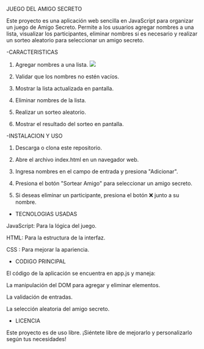 JUEGO DEL AMIGO SECRETO

Este proyecto es una aplicación web sencilla en JavaScript para organizar un juego de Amigo Secreto. Permite a los usuarios agregar nombres a una lista, visualizar los participantes, eliminar nombres si es necesario y realizar un sorteo aleatorio para seleccionar un amigo secreto. 

-CARACTERISTICAS

1. Agregar nombres a una lista.
   ![](https://github.com/JairoAvellaneda/juego-amigo-secreto/blob/main/A%C3%B1adir%20nombre%20en%20el%20campo%20de%20texto.jpg)

3. Validar que los nombres no estén vacíos.

4. Mostrar la lista actualizada en pantalla.

5. Eliminar nombres de la lista.

6. Realizar un sorteo aleatorio.

7. Mostrar el resultado del sorteo en pantalla.

-INSTALACION Y USO

1. Descarga o clona este repositorio.

2. Abre el archivo index.html en un navegador web.

3. Ingresa nombres en el campo de entrada y presiona "Adicionar".

4. Presiona el botón "Sortear Amigo" para seleccionar un amigo secreto.

5. Si deseas eliminar un participante, presiona el botón ❌ junto a su nombre.


- TECNOLOGIAS USADAS

JavaScript: Para la lógica del juego.

HTML: Para la estructura de la interfaz.

CSS : Para mejorar la apariencia.

- CODIGO PRINCIPAL

El código de la aplicación se encuentra en app.js y maneja:

La manipulación del DOM para agregar y eliminar elementos.

La validación de entradas.

La selección aleatoria del amigo secreto.

- LICENCIA

Este proyecto es de uso libre. ¡Siéntete libre de mejorarlo y personalizarlo según tus necesidades! 
